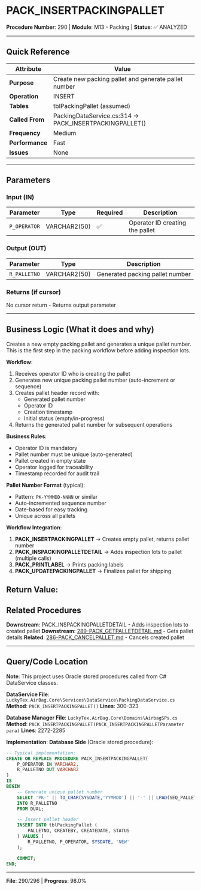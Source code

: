# PACK_INSERTPACKINGPALLET

**Procedure Number**: 290 | **Module**: M13 - Packing | **Status**: ✅ ANALYZED

---

## Quick Reference

| Attribute | Value |
|-----------|-------|
| **Purpose** | Create new packing pallet and generate pallet number |
| **Operation** | INSERT |
| **Tables** | tblPackingPallet (assumed) |
| **Called From** | PackingDataService.cs:314 → PACK_INSERTPACKINGPALLET() |
| **Frequency** | Medium |
| **Performance** | Fast |
| **Issues** | None |

---

## Parameters

### Input (IN)

| Parameter | Type | Required | Description |
|-----------|------|----------|-------------|
| `P_OPERATOR` | VARCHAR2(50) | ✅ | Operator ID creating the pallet |

### Output (OUT)

| Parameter | Type | Description |
|-----------|------|-------------|
| `R_PALLETNO` | VARCHAR2(50) | Generated packing pallet number |

### Returns (if cursor)

No cursor return - Returns output parameter

---

## Business Logic (What it does and why)

Creates a new empty packing pallet and generates a unique pallet number. This is the first step in the packing workflow before adding inspection lots.

**Workflow**:
1. Receives operator ID who is creating the pallet
2. Generates new unique packing pallet number (auto-increment or sequence)
3. Creates pallet header record with:
   - Generated pallet number
   - Operator ID
   - Creation timestamp
   - Initial status (empty/in-progress)
4. Returns the generated pallet number for subsequent operations

**Business Rules**:
- Operator ID is mandatory
- Pallet number must be unique (auto-generated)
- Pallet created in empty state
- Operator logged for traceability
- Timestamp recorded for audit trail

**Pallet Number Format** (typical):
- Pattern: `PK-YYMMDD-NNNN` or similar
- Auto-incremented sequence number
- Date-based for easy tracking
- Unique across all pallets

**Workflow Integration**:
1. **PACK_INSERTPACKINGPALLET** → Creates empty pallet, returns pallet number
2. **PACK_INSPACKINGPALLETDETAIL** → Adds inspection lots to pallet (multiple calls)
3. **PACK_PRINTLABEL** → Prints packing labels
4. **PACK_UPDATEPACKINGPALLET** → Finalizes pallet for shipping

**Return Value**:
---

## Related Procedures

**Downstream**: PACK_INSPACKINGPALLETDETAIL - Adds inspection lots to created pallet
**Downstream**: [289-PACK_GETPALLETDETAIL.md](./289-PACK_GETPALLETDETAIL.md) - Gets pallet details
**Related**: [286-PACK_CANCELPALLET.md](./286-PACK_CANCELPALLET.md) - Cancels created pallet

---

## Query/Code Location

**Note**: This project uses Oracle stored procedures called from C# DataService classes.

**DataService File**: `LuckyTex.AirBag.Core\Services\DataService\PackingDataService.cs`
**Method**: `PACK_INSERTPACKINGPALLET()`
**Lines**: 300-323

**Database Manager File**: `LuckyTex.AirBag.Core\Domains\AirbagSPs.cs`
**Method**: `PACK_INSERTPACKINGPALLET(PACK_INSERTPACKINGPALLETParameter para)`
**Lines**: 2272-2285

**Implementation**:
**Database Side** (Oracle stored procedure):
```sql
-- Typical implementation:
CREATE OR REPLACE PROCEDURE PACK_INSERTPACKINGPALLET(
    P_OPERATOR IN VARCHAR2,
    R_PALLETNO OUT VARCHAR2
)
IS
BEGIN
    -- Generate unique pallet number
    SELECT 'PK-' || TO_CHAR(SYSDATE,'YYMMDD') || '-' || LPAD(SEQ_PALLET.NEXTVAL,4,'0')
    INTO R_PALLETNO
    FROM DUAL;

    -- Insert pallet header
    INSERT INTO tblPackingPallet (
        PALLETNO, CREATEBY, CREATEDATE, STATUS
    ) VALUES (
        R_PALLETNO, P_OPERATOR, SYSDATE, 'NEW'
    );

    COMMIT;
END;
```

---

**File**: 290/296 | **Progress**: 98.0%

